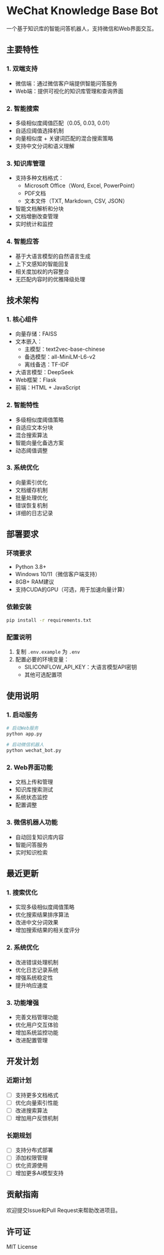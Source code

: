 # WeChat Knowledge Base Bot

一个基于知识库的智能问答机器人，支持微信和Web界面交互。

## 主要特性

### 1. 双端支持
- 微信端：通过微信客户端提供智能问答服务
- Web端：提供可视化的知识库管理和查询界面

### 2. 智能搜索
- 多级相似度阈值匹配（0.05, 0.03, 0.01）
- 自适应阈值选择机制
- 向量相似度 + 关键词匹配的混合搜索策略
- 支持中文分词和语义理解

### 3. 知识库管理
- 支持多种文档格式：
  - Microsoft Office（Word, Excel, PowerPoint）
  - PDF文档
  - 文本文件（TXT, Markdown, CSV, JSON）
- 智能文档解析和分块
- 文档增删改查管理
- 实时统计和监控

### 4. 智能应答
- 基于大语言模型的自然语言生成
- 上下文感知的智能回复
- 相关度加权的内容整合
- 无匹配内容时的优雅降级处理

## 技术架构

### 1. 核心组件
- 向量存储：FAISS
- 文本嵌入：
  - 主模型：text2vec-base-chinese
  - 备选模型：all-MiniLM-L6-v2
  - 离线备选：TF-IDF
- 大语言模型：DeepSeek
- Web框架：Flask
- 前端：HTML + JavaScript

### 2. 智能特性
- 多级相似度阈值策略
- 自适应文本分块
- 混合搜索算法
- 智能向量化备选方案
- 动态阈值调整

### 3. 系统优化
- 向量索引优化
- 文档缓存机制
- 批量处理优化
- 错误恢复机制
- 详细的日志记录

## 部署要求

### 环境要求
- Python 3.8+
- Windows 10/11（微信客户端支持）
- 8GB+ RAM建议
- 支持CUDA的GPU（可选，用于加速向量计算）

### 依赖安装
```bash
pip install -r requirements.txt
```

### 配置说明
1. 复制 `.env.example` 为 `.env`
2. 配置必要的环境变量：
   - SILICONFLOW_API_KEY：大语言模型API密钥
   - 其他可选配置项

## 使用说明

### 1. 启动服务
```bash
# 启动Web服务
python app.py

# 启动微信机器人
python wechat_bot.py
```

### 2. Web界面功能
- 文档上传和管理
- 知识库搜索测试
- 系统状态监控
- 配置调整

### 3. 微信机器人功能
- 自动回复知识库内容
- 智能问答服务
- 实时知识检索

## 最近更新

### 1. 搜索优化
- 实现多级相似度阈值策略
- 优化搜索结果排序算法
- 改进中文分词效果
- 增加搜索结果的相关度评分

### 2. 系统优化
- 改进错误处理机制
- 优化日志记录系统
- 增强系统稳定性
- 提升响应速度

### 3. 功能增强
- 完善文档管理功能
- 优化用户交互体验
- 增加系统监控功能
- 改进配置管理

## 开发计划

### 近期计划
- [ ] 支持更多文档格式
- [ ] 优化向量索引性能
- [ ] 改进搜索算法
- [ ] 增加用户反馈机制

### 长期规划
- [ ] 支持分布式部署
- [ ] 添加权限管理
- [ ] 优化资源使用
- [ ] 增加更多AI模型支持

## 贡献指南

欢迎提交Issue和Pull Request来帮助改进项目。

## 许可证

MIT License 
